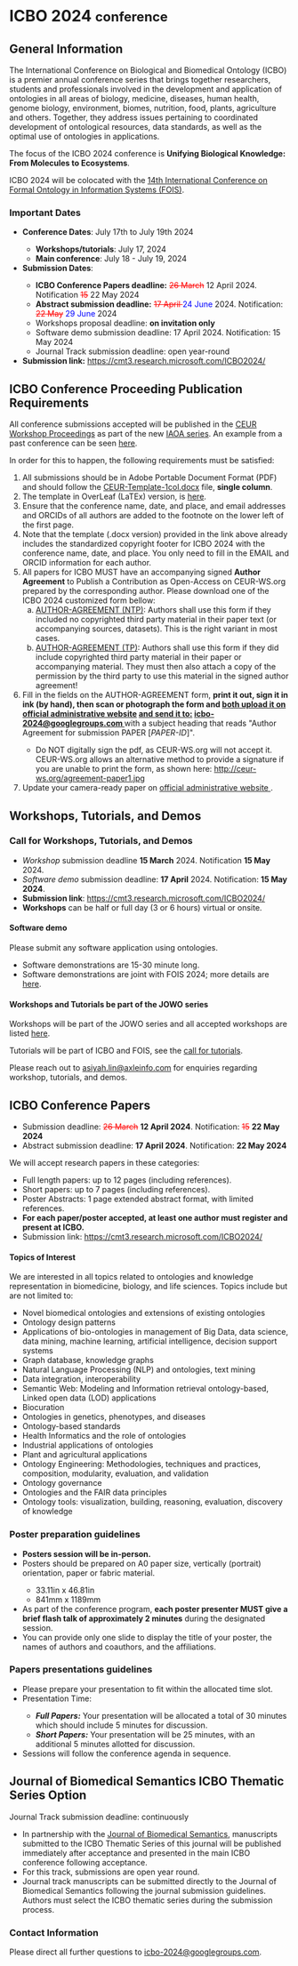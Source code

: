 <br>
<h1> ICBO 2024 <small>conference</small></h1>

## General Information 

The International Conference on Biological and Biomedical Ontology
(ICBO) is a premier annual conference series that brings together
researchers, students and professionals involved in the development
and application of ontologies in all areas of biology, medicine,
diseases, human health, genome biology, environment, biomes,
nutrition, food, plants, agriculture and others. Together, they
address issues pertaining to coordinated development of ontological
resources, data standards, as well as the optimal use of ontologies in
applications.

The focus of the ICBO 2024 conference is <b> Unifying Biological
Knowledge: From Molecules to Ecosystems</b>.

ICBO 2024 will be colocated with the <a
href="https://www.utwente.nl/en/eemcs/fois2024/">14th International
Conference on Formal Ontology in Information Systems (FOIS)</a>.

### Important Dates 

  <ul>
    <li><b>Conference Dates</b>: July 17th to July 19th 2024</li> 
    <ul>
        <li><b>Workshops/tutorials</b>: July 17, 2024</li>
        <li><b>Main conference</b>: July 18 - July 19, 2024</li>
    </ul>
    <li><b>Submission Dates</b>:</li> 
    <ul>
        <li><b>ICBO Conference Papers deadline:</b> <span style="text-decoration: line-through; color: red;">26 March</span> 12 April 2024. Notification <span style="text-decoration: line-through; ; color: red;">15</span> 22 May 2024</li>
        <li><b>Abstract submission deadline:</b> <span style="text-decoration: line-through; color: red;">17 April </span> <span style="color: #0000FF;">24 June</span> 2024. Notification: <span style="text-decoration: line-through; color: red;">22 May</span> <span style="color: #0000FF;">29 June</span> 2024</li>
        <li>Workshops proposal deadline: <b>on invitation only</b></li> 
        <li>Software demo submission deadline: 17 April 2024. Notification: 15 May 2024</li>
        <li>Journal Track submission deadline: open year-round</li>
    </ul>
    <li><b>Submission link:</b> <a href="https://cmt3.research.microsoft.com/ICBO2024/">https://cmt3.research.microsoft.com/ICBO2024/</a></li>
  </ul>

## ICBO Conference Proceeding Publication Requirements

All conference submissions accepted will be published in the <a href="http://ceur-ws.org/" target="_blank">CEUR Workshop Proceedings</a> as part of the new <a href="http://ceur-ws.org/iaoa.html" target="_blank">IAOA series</a>. 
An example from a past conference can be seen <a href="https://ceur-ws.org/Vol-3603/" target="_blank">here</a>.

In order for this to happen, the following requirements must be satisfied:

<ol type="1">            
    <li>All submissions should be in Adobe Portable Document Format (PDF) and should follow the <a href="../papers/CEUR-Template-1col.docx" target="_blank"> CEUR-Template-1col.docx</a> file, <b>single column</b>.</li>
    <li>The template in OverLeaf (LaTEx) version, is <a href="https://www.overleaf.com/latex/templates/template-for-submissions-to-ceur-workshop-proceedings-ceur-ws-dot-org/wqyfdgftmcfw" target="_blank"> here</a>. 
    <li>Ensure that the conference name, date, and place, and email addresses and ORCIDs of all authors are added to the footnote on the lower left of the first page.</li>
    <li>Note that the template (.docx version) provided in the link above already includes the standardized copyright footer for ICBO 2024 with the conference name, date, and place. You only need to fill in the EMAIL and ORCID information for each author.</li>
    <li>All papers for ICBO MUST have an accompanying signed <b>Author Agreement</b> to Publish a Contribution as Open-Access on CEUR-WS.org prepared by the corresponding author. Please download one of the ICBO 2024 customized form bellow:
        <ol type="a"> 
        <li><a href="https://ceur-ws.org/ceur-author-agreement-ccby-ntp.pdf?ver=2021-02-12" target="_blank">AUTHOR-AGREEMENT (NTP)</a>: Authors shall use this form if they included no copyrighted third party material in their paper text (or accompanying sources, datasets). This is the right variant in most cases.</li>
        <li><a href="https://ceur-ws.org/ceur-author-agreement-ccby-tp.pdf?ver=2021-02-12" target="_blank">AUTHOR-AGREEMENT (TP)</a>: Authors shall use this form if they did include copyrighted third party material in their paper or accompanying material. They must then also attach a copy of the permission by the third party to use this material in the signed author agreement!</li>
        </ol>
        <li>Fill in the fields on the AUTHOR-AGREEMENT form, <b>print
    it out, sign it in ink (by hand), then scan or photograph the form
    and <u>both upload it on</u> <a
    href="https://cmt3.research.microsoft.com/User/Login?ReturnUrl=%2FICBO2024%2F"
    target="_blank">official administrative website</a> <u>and send it
    to:</u>  <a
    href="mailto:icbo-2024@googlegroups.com?subject=Author
    Agreement for submission PAPER ">icbo-2024@googlegroups.com
    </a>
        </b> with a subject heading that reads "Author Agreement for submission PAPER [<i>PAPER-ID</i>]".</li>
        <ul><li>Do NOT digitally sign the pdf, as CEUR-WS.org will not accept it. CEUR-WS.org allows an alternative method to provide a signature if you are unable to print the form, as shown here: <a href="http://ceur-ws.org/agreement-paper1.jpg"
            target="_blank">http://ceur-ws.org/agreement-paper1.jpg</a>
        </li></ul>
    <li>Update your camera-ready paper on <a href="https://cmt3.research.microsoft.com/User/Login?ReturnUrl=%2FICBO2024%2F" target="_blank">official administrative website </a>.</li>
</ol>


## Workshops, Tutorials, and Demos

### Call for Workshops, Tutorials, and Demos 

<ul>
    <li><i>Workshop</i> submission deadline <b>15
    March</b> 2024. Notification <b>15 May</b> 2024.</li>
    <li><i>Software demo</i> submission deadline: <b>17
    April</b> 2024. Notification: <b>15 May 2024</b>.
    </li>
    <li><b>Submission link</b>: <a href="https://cmt3.research.microsoft.com/ICBO2024/">https://cmt3.research.microsoft.com/ICBO2024/</a> </li>
    <li><b>Workshops</b> can be half or full day (3 or 6 hours) virtual or onsite.</p> </li>
</ul>

#### Software demo
<p>Please submit any software application using ontologies.</p>
<ul>
    <li>Software demonstrations are 15-30 minute long.</li>
    <li>Software demonstrations are joint with FOIS 2024; more details
	are <a href="https://www.utwente.nl/en/eemcs/fois2024/calls/demos/">here</a>.</li>
</ul>

#### Workshops and Tutorials be part of the JOWO series

<p>Workshops will be part of the JOWO series and all accepted
workshops are listed <a
href="https://www.utwente.nl/en/eemcs/fois2024/workshops/">here</a>.
</p>

Tutorials will be part of ICBO and FOIS, see the <a href="https://www.utwente.nl/en/eemcs/fois2024/calls/tutorials/">call
for tutorials</a>.

Please reach out to asiyah.lin@axleinfo.com for enquiries regarding workshop, tutorials, and demos. 

## ICBO Conference Papers

<ul>
    <li>Submission deadline: <span style="text-decoration: line-through; color: red;">26 March</span> <b>12 April 2024</b>. Notification: <span style="text-decoration: line-through; ; color: red;">15</span> <b>22 May 2024</b></li>
    <li>Abstract submission deadline: <b>17 April 2024</b>. Notification: <b>22 May 2024</b></li>
</ul>
We will accept research papers in these categories:
<ul>
    <li>Full length papers: up to 12 pages (including references).</li>
    <li>Short papers: up to 7 pages (including references).</li>
    <li>Poster Abstracts: 1 page extended abstract format, with limited references.</li>
    <li><b>For each paper/poster accepted, at least one author must register and present at ICBO.</b></li>
    <li>Submission link: <a href="https://cmt3.research.microsoft.com/ICBO2024/">https://cmt3.research.microsoft.com/ICBO2024/</a> </li>
</ul>

#### Topics of Interest 

<p>We are interested in all topics related to ontologies and knowledge
    representation in biomedicine, biology, and life sciences. Topics
    include but are not limited to: </p>
<ul>
	<li>Novel biomedical ontologies and extensions of existing ontologies</li>
	<li>Ontology design patterns</li>
    <li>Applications of bio-ontologies in management of Big Data, data
    science, data mining, machine learning, artificial intelligence,
    decision support systems</li>
    <li>Graph database, knowledge graphs</li>
    <li>Natural Language Processing (NLP) and ontologies, text mining</li>
    <li>Data integration, interoperability</li>
    <li>Semantic Web: Modeling and Information retrieval
    ontology-based, Linked open data (LOD) applications</li>
    <li>Biocuration</li>
    <li>Ontologies in genetics, phenotypes, and diseases</li>
	<li>Ontology-based standards</li>
	<li>Health Informatics and the role of ontologies</li>
	<li>Industrial applications of ontologies</li>
    <li>Plant and agricultural applications</li>
    <li>Ontology Engineering: Methodologies, techniques and practices, composition,
        modularity, evaluation, and validation</li>
	<li>Ontology governance</li>
    <li>Ontologies and the FAIR data principles</li>
    <li>Ontology tools: visualization, building, reasoning, evaluation, discovery of
        knowledge</li>
</ul>

### Poster preparation guidelines
<ul>
    <li><b>Posters session will be in-person.</b></li>
    <li>Posters should be prepared on A0 paper size, vertically (portrait) orientation, paper or fabric material.</li>
        <ul>
        <li>33.11in x 46.81in</li>
        <li>841mm x 1189mm</li>
        </ul>
    <li>As part of the conference program, <b>each poster presenter MUST give a
                brief flash talk of approximately 2 minutes</b> during
        the designated session.</li>
    <li>You can provide only one slide to display the title of your poster, the names of authors and
        coauthors, and the affiliations.</li>
</ul>

### Papers presentations guidelines 
<ul>
<!---    <li>ICBO is an <b>in-person conference</b>.</li>
    </li>
	-->
    <li>Please prepare your presentation to fit within the allocated time slot.</li>
    <li>Presentation Time:</li>
    <ul>
	<li><b><i>Full Papers:</i></b> Your presentation will be
		allocated a total of 30 minutes which should include 5 minutes for
		discussion.</li>
	<li><b><i>Short Papers:</i></b> Your presentation will be 25
		minutes, with an additional 5 minutes allotted for
		discussion.</li>
    </ul>
    <li>Sessions will follow the conference agenda in sequence.</li>
<!---    <li>All presentations are in-person. Exceptionally (e.g., if a
		visa could not be obtained), we will accommodate virtual presentations.</li>
-->
</ul>

## Journal of Biomedical Semantics ICBO Thematic Series Option

Journal Track submission deadline: continuously
<ul>
    <li>In partnership with the <a
	href="https://jbiomedsem.biomedcentral.com/">Journal of Biomedical
	Semantics</a>, manuscripts submitted to the ICBO Thematic Series
	of this journal will be published immediately after acceptance and
	presented in the main ICBO conference following acceptance.</li>
    <li>For this track, submissions are open year round.</li>
    <li>Journal track manuscripts can be submitted directly to the
	Journal of Biomedical Semantics following the journal submission
	guidelines. Authors must select the ICBO thematic series during
	the submission process.</li>
</ul>



### Contact Information 

Please direct all further questions to <a href="mailto:icbo-2024@googlegroups.com">icbo-2024@googlegroups.com</a>.


